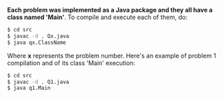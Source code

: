 **Each problem was implemented as a Java package and they all have a class named 'Main'**. To compile and execute each of them, do:
```sh
$ cd src
$ javac -d . Qx.java
$ java qx.ClassName
```
Where **x** represents the problem number. Here's an example of problem 1 compilation and of its class 'Main' execution:
```sh
$ cd src
$ javac -d . Q1.java
$ java q1.Main
```
